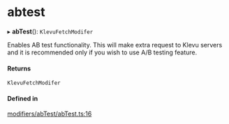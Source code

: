 # abtest
      
▸ **abTest**(): `KlevuFetchModifer`

Enables AB test functionality. This will make extra request to Klevu servers and it is recommended only if you wish to use A/B testing feature.

#### Returns

`KlevuFetchModifer`

#### Defined in

[modifiers/abTest/abTest.ts:16](https://github.com/klevultd/frontend-sdk/blob/6dc6e86/packages/klevu-core/src/modifiers/abTest/abTest.ts#L16)

